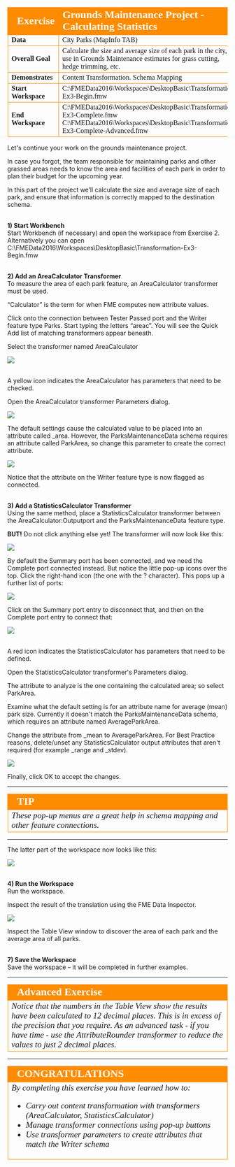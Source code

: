 <!--Exercise Section-->
<!--NB: In GitBook world we don't give a number to exercises-->

<table style="border-spacing: 0px;border-collapse: collapse;font-family:serif">
<tr>
<td width=25% style="vertical-align:middle;background-color:darkorange;border: 2px solid darkorange">
<i class="fa fa-cogs fa-lg fa-pull-left fa-fw" style="color:white;padding-right: 12px;vertical-align:text-top"></i>
<span style="color:white;font-size:x-large;font-weight: bold">Exercise</span>
</td>
<td style="border: 2px solid darkorange;background-color:darkorange;color:white">
<span style="color:white;font-size:x-large;font-weight: bold">Grounds Maintenance Project - Calculating Statistics</span>
</td>
</tr>

<tr>
<td style="border: 1px solid darkorange; font-weight: bold">Data</td>
<td style="border: 1px solid darkorange">City Parks (MapInfo TAB)</td>
</tr>

<tr>
<td style="border: 1px solid darkorange; font-weight: bold">Overall Goal</td>
<td style="border: 1px solid darkorange">Calculate the size and average size of each park in the city, to use in Grounds Maintenance estimates for grass cutting, hedge trimming, etc.</td>
</tr>

<tr>
<td style="border: 1px solid darkorange; font-weight: bold">Demonstrates</td>
<td style="border: 1px solid darkorange">Content Transformation. Schema Mapping</td>
</tr>

<tr>
<td style="border: 1px solid darkorange; font-weight: bold">Start Workspace</td>
<td style="border: 1px solid darkorange">C:\FMEData2016\Workspaces\DesktopBasic\Transformation-Ex3-Begin.fmw</td>
</tr>

<tr>
<td style="border: 1px solid darkorange; font-weight: bold">End Workspace</td>
<td style="border: 1px solid darkorange">C:\FMEData2016\Workspaces\DesktopBasic\Transformation-Ex3-Complete.fmw<br>C:\FMEData2016\Workspaces\DesktopBasic\Transformation-Ex3-Complete-Advanced.fmw</td>
</tr>

</table>


Let's continue your work on the grounds maintenance project.

In case you forgot, the team responsible for maintaining parks and other grassed areas needs to know the area and facilities of each park in order to plan their budget for the upcoming year. 

In this part of the project we’ll calculate the size and average size of each park, and ensure that information is correctly mapped to the destination schema.


<br>**1) Start Workbench**
<br>Start Workbench (if necessary) and open the workspace from Exercise 2. Alternatively you can open C:\FMEData2016\Workspaces\DesktopBasic\Transformation-Ex3-Begin.fmw


<br>**2) Add an AreaCalculator Transformer**
<br>To measure the area of each park feature, an AreaCalculator transformer must be used.

“Calculator” is the term for when FME computes new attribute values.

Click onto the connection between Tester Passed port and the Writer feature type Parks. Start typing the letters “areac”. You will see the Quick Add list of matching transformers appear beneath.

Select the transformer named AreaCalculator

![](./Images/Img2.53.Ex3.QuickAddAreaCalculator.png)

<br>A yellow icon indicates the AreaCalculator has parameters that need to be checked.

Open the AreaCalculator transformer Parameters dialog.

![](./Images/Img2.58.Ex3.AreaCalcParameters.png)

The default settings cause the calculated value to be placed into an attribute called _area. However, the ParksMaintenanceData schema requires an attribute called ParkArea, so change this parameter to create the correct attribute.

![](./Images/Img2.59.Ex3.AreaCalcEditedParameters.png)

Notice that the attribute on the Writer feature type is now flagged as connected.


<br>**3) Add a StatisticsCalculator Transformer**
<br>Using the same method, place a StatisticsCalculator transformer between the AreaCalculator:Outputport and the ParksMaintenanceData feature type.

**BUT!** Do not click anything else yet! The transformer will now look like this:

![](./Images/Img2.54.Ex3.StatsCalcDefaultConnections.png)

By default the Summary port has been connected, and we need the Complete port connected instead. But notice the little pop-up icons over the top. Click the right-hand icon (the one with the ? character). This pops up a further list of ports:

![](./Images/Img2.55.Ex3.StatsCalcPopUpButtons.png)

Click on the Summary port entry to disconnect that, and then on the Complete port entry to connect that:

![](./Images/Img2.56.Ex3.StatsCalcPopUpButtonsEdited.png)

<br>A red icon indicates the StatisticsCalculator has parameters that need to be defined.

Open the StatisticsCalculator transformer's Parameters dialog.

The attribute to analyze is the one containing the calculated area; so select ParkArea.

Examine what the default setting is for an attribute name for average (mean) park size. Currently it doesn't match the ParksMaintenanceData schema, which requires an attribute named AverageParkArea.

Change the attribute from _mean to AverageParkArea. For Best Practice reasons, delete/unset any StatisticsCalculator output attributes that aren't required (for example _range and _stdev).

![](./Images/Img2.60.Ex3.StatsCalcParameters.png)

Finally, click OK to accept the changes.

---

<!--Tip Section--> 

<table style="border-spacing: 0px">
<tr>
<td style="vertical-align:middle;background-color:darkorange;border: 2px solid darkorange">
<i class="fa fa-info-circle fa-lg fa-pull-left fa-fw" style="color:white;padding-right: 12px;vertical-align:text-top"></i>
<span style="color:white;font-size:x-large;font-weight: bold;font-family:serif">TIP</span>
</td>
</tr>

<tr>
<td style="border: 1px solid darkorange">
<span style="font-family:serif; font-style:italic; font-size:larger">
These pop-up menus are a great help in schema mapping and other feature connections.
</span>
</td>
</tr>
</table>

---

The latter part of the workspace now looks like this:

![](./Images/Img2.57.Ex3.StatsCalcInCanvas.png)


<br>**4) Run the Workspace**
<br>Run the workspace.

Inspect the result of the translation using the FME Data Inspector.

![](./Images/Img2.61.Ex3.DITableView.png)

Inspect the Table View window to discover the area of each park and the average area of all parks.


<br>**7) Save the Workspace**
<br>Save the workspace – it will be completed in further examples.


---

<!--Advanced Exercise Section-->

<table style="border-spacing: 0px">
<tr>
<td style="vertical-align:middle;background-color:darkorange;border: 2px solid darkorange">
<i class="fa fa-cogs fa-lg fa-pull-left fa-fw" style="color:white;padding-right: 12px;vertical-align:text-top"></i>
<span style="color:white;font-size:x-large;font-weight: bold;font-family:serif">Advanced Exercise</span>
</td>
</tr>

<tr>
<td style="border: 1px solid darkorange">
<span style="font-family:serif; font-style:italic; font-size:larger">
Notice that the numbers in the Table View show the results have been calculated to 12 decimal places. This is in excess of the precision that you require. As an advanced task - if you have time - use the AttributeRounder transformer to reduce the values to just 2 decimal places.
</span>
</td>
</tr>
</table>

---

<!--Exercise Congratulations Section--> 

<table style="border-spacing: 0px">
<tr>
<td style="vertical-align:middle;background-color:darkorange;border: 2px solid darkorange">
<i class="fa fa-thumbs-o-up fa-lg fa-pull-left fa-fw" style="color:white;padding-right: 12px;vertical-align:text-top"></i>
<span style="color:white;font-size:x-large;font-weight: bold;font-family:serif">CONGRATULATIONS</span>
</td>
</tr>

<tr>
<td style="border: 1px solid darkorange">
<span style="font-family:serif; font-style:italic; font-size:larger">
By completing this exercise you have learned how to:
<br>
<ul><li>Carry out content transformation with transformers (AreaCalculator, StatisticsCalculator)</li>
<li>Manage transformer connections using pop-up buttons</li>
<li>Use transformer parameters to create attributes that match the Writer schema</li></ul> 
</span>
</td>
</tr>
</table>

